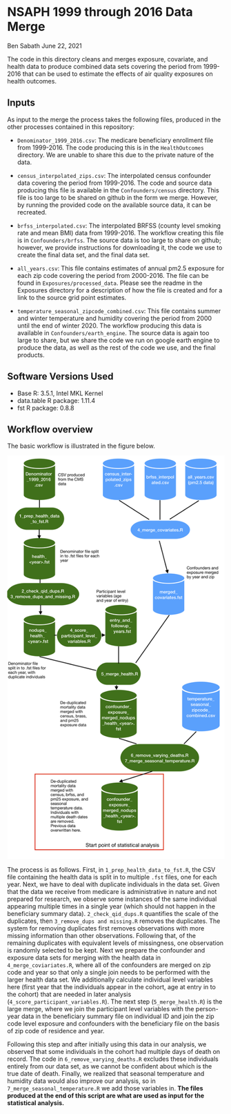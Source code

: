 NSAPH 1999 through 2016 Data Merge
================
Ben Sabath
June 22, 2021

The code in this directory cleans and merges exposure, covariate, and
health data to produce combined data sets covering the period from
1999-2016 that can be used to estimate the effects of air quality
exposures on health outcomes.

## Inputs

As input to the merge the process takes the following files, produced in
the other processes contained in this repository:

  - `Denominator_1999_2016.csv`: The medicare beneficiary enrollment
    file from 1999-2016. The code producing this is in the
    `HealthOutcomes` directory. We are unable to share this due to the
    private nature of the data.

  - `census_interpolated_zips.csv`: The interpolated census confounder
    data covering the period from 1999-2016. The code and source data
    producing this file is available in the `Confounders/census`
    directory. This file is too large to be shared on github in the form
    we merge. However, by running the provided code on the available
    source data, it can be recreated.

  - `brfss_interpolated.csv`: The interpolated BRFSS (county level
    smoking rate and mean BMI) data from 1999-2016. The workflow
    creating this file is in `Confounders/brfss`. The source data is too
    large to share on github; however, we provide instructions for
    downloading it, the code we use to create the final data set, and
    the final data set.

  - `all_years.csv`: This file contains estimates of annual pm2.5
    exposure for each zip code covering the period from 2000-2016. The
    file can be found in `Exposures/processed_data`. Please see the
    readme in the Exposures directory for a description of how the file
    is created and for a link to the source grid point estimates.

  - `temperature_seasonal_zipcode_combined.csv`: This file contains
    summer and winter temperature and humidity covering the period from
    2000 until the end of winter 2020. The workflow producing this data
    is available in `Confounders/earth_engine`. The source data is again
    too large to share, but we share the code we run on google earth
    engine to produce the data, as well as the rest of the code we use,
    and the final products.

## Software Versions Used

  - Base R: 3.5.1, Intel MKL Kernel
  - data.table R package: 1.11.4
  - fst R package: 0.8.8

## Workflow overview

The basic workflow is illustrated in the figure below.

![](./doc/merge_worflow.png)

The process is as follows. First, in `1_prep_health_data_to_fst.R`, the
CSV file containing the health data is split in to multiple `.fst`
files, one for each year. Next, we have to deal with duplicate
individuals in the data set. Given that the data we receive from
medicare is administrative in nature and not prepared for research, we
observe some instances of the same individual appearing multiple times
in a single year (which should not happen in the beneficiary summary
data). `2_check_qid_dups.R` quantifies the scale of the duplicates, then
`3_remove_dups and missing.R` removes the duplicates. The system for
removing duplicates first removes observations with more missing
information than other observations. Following that, of the remaining
duplicates with equivalent levels of missingness, one observation is
randomly selected to be kept. Next we prepare the confounder and
exposure data sets for merging with the health data in
`4_merge_coviariates.R`, where all of the confounders are merged on zip
code and year so that only a single join needs to be performed with the
larger health data set. We additionally calculate individual level
variables here (first year that the individuals appear in the cohort,
age at entry in to the cohort) that are needed in later analysis
(`4_score_participant_variables.R`). The next step (`5_merge_health.R`)
is the large merge, where we join the participant level variables with
the person-year data in the beneficiary summary file on individual ID
and join the zip code level exposure and confounders with the
beneficiary file on the basis of zip code of residence and year.

Following this step and after initially using this data in our analysis,
we observed that some individuals in the cohort had multiple days of
death on record. The code in `6_remove_varying_deaths.R` excludes these
individuals entirely from our data set, as we cannot be confident about
which is the true date of death. Finally, we realized that seasonal
temperature and humidity data would also improve our analysis, so in
`7_merge_seasonal_temperature.R` we add those variables in. **The files
produced at the end of this script are what are used as input for the
statistical analysis.**
